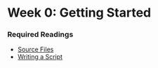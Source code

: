 # Week 0: Getting Started

### Required Readings
- [Source Files][source-files]
- [Writing a Script][writing-a-script]

[source-files]: ./readings/source-files.md
[writing-a-script]: ./readings/writing-a-script.md
